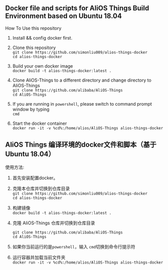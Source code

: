 ## Docker file and scripts for AliOS Things Build Environment based on Ubuntu 18.04

How To Use this repository

1. Install && config docker first.

2. Clone this repository<br>
	`git clone https://github.com/simonliu009/alios-things-docker`<br> 
	`cd alios-things-docker`

3. Build your own docker image <br>
`docker build -t alios-things-docker:latest .`<br>

4. Clone AliOS-Things to a different directory and change directory to AliOS-Things<br>
	`git clone https://github.com/alibaba/AliOS-Things`<br>
	`cd AliOS-Things`

5. If you are running in `powershell`, please switch to command prompt window by typing <br>`cmd`<br>

6. Start the docker container <br>
        `docker run -it -v %cd%:/home/alios/AliOS-Things alios-things-docker`<br>

		
## AliOS Things 编译环境的docker文件和脚本（基于Ubuntu 18.04）

使用方法:

1. 首先安装配置docker。<br>

2. 克隆本仓库并切换到仓库目录<br>
	`git clone https://github.com/simonliu009/alios-things-docker` <br>
	`cd alios-things-docker`

3. 构建镜像<br>
   `docker build -t alios-things-docker:latest .`

4.  克隆 AliOS-Things 仓库并切换到仓库目录<br>
     
	`git clone https://github.com/alibaba/AliOS-Things`<br>
	`cd AliOS-Things`<br>

5. 如果你当前运行的是`powershell`，输入 `cmd`切换到命令行提示符<br>

6. 运行容器并加载当前文件夹 <br>
        `docker run -it -v %cd%:/home/alios/AliOS-Things alios-things-docker`<br>
